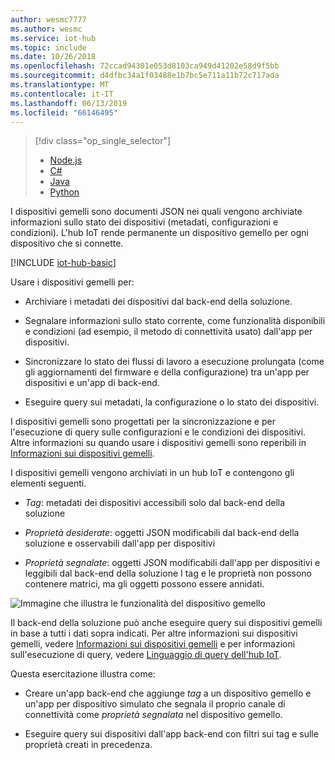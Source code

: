 ```yaml
---
author: wesmc7777
ms.author: wesmc
ms.service: iot-hub
ms.topic: include
ms.date: 10/26/2018
ms.openlocfilehash: 72ccad94301e053d8103ca949d41202e58d9f5bb
ms.sourcegitcommit: d4dfbc34a1f03488e1b7bc5e711a11b72c717ada
ms.translationtype: MT
ms.contentlocale: it-IT
ms.lasthandoff: 06/13/2019
ms.locfileid: "66146495"
---
```

> [!div class="op_single_selector"]
> * [Node.js](../articles/iot-hub/iot-hub-node-node-twin-getstarted.md)
> * [C#](../articles/iot-hub/iot-hub-csharp-csharp-twin-getstarted.md)
> * [Java](../articles/iot-hub/iot-hub-java-java-twin-getstarted.md)
> * [Python](../articles/iot-hub/iot-hub-python-twin-getstarted.md)

I dispositivi gemelli sono documenti JSON nei quali vengono archiviate informazioni sullo stato dei dispositivi (metadati, configurazioni e condizioni). L'hub IoT rende permanente un dispositivo gemello per ogni dispositivo che si connette.

[!INCLUDE [iot-hub-basic](iot-hub-basic-whole.md)]

Usare i dispositivi gemelli per:

* Archiviare i metadati dei dispositivi dal back-end della soluzione.

* Segnalare informazioni sullo stato corrente, come funzionalità disponibili e condizioni (ad esempio, il metodo di connettività usato) dall'app per dispositivi.

* Sincronizzare lo stato dei flussi di lavoro a esecuzione prolungata (come gli aggiornamenti del firmware e della configurazione) tra un'app per dispositivi e un'app di back-end.

* Eseguire query sui metadati, la configurazione o lo stato dei dispositivi.

I dispositivi gemelli sono progettati per la sincronizzazione e per l'esecuzione di query sulle configurazioni e le condizioni dei dispositivi. Altre informazioni su quando usare i dispositivi gemelli sono reperibili in [Informazioni sui dispositivi gemelli](../articles/iot-hub/iot-hub-devguide-device-twins.md).

I dispositivi gemelli vengono archiviati in un hub IoT e contengono gli elementi seguenti.

* *Tag*: metadati dei dispositivi accessibili solo dal back-end della soluzione

* *Proprietà desiderate*: oggetti JSON modificabili dal back-end della soluzione e osservabili dall'app per dispositivi

* *Proprietà segnalate*: oggetti JSON modificabili dall'app per dispositivi e leggibili dal back-end della soluzione I tag e le proprietà non possono contenere matrici, ma gli oggetti possono essere annidati.

![Immagine che illustra le funzionalità del dispositivo gemello](./media/iot-hub-selector-twin-get-started/twin.png)

Il back-end della soluzione può anche eseguire query sui dispositivi gemelli in base a tutti i dati sopra indicati.
Per altre informazioni sui dispositivi gemelli, vedere [Informazioni sui dispositivi gemelli](../articles/iot-hub/iot-hub-devguide-device-twins.md) e per informazioni sull'esecuzione di query, vedere [Linguaggio di query dell'hub IoT](../articles/iot-hub/iot-hub-devguide-query-language.md).


Questa esercitazione illustra come:

* Creare un'app back-end che aggiunge *tag* a un dispositivo gemello e un'app per dispositivo simulato che segnala il proprio canale di connettività come *proprietà segnalata* nel dispositivo gemello.

* Eseguire query sui dispositivi dall'app back-end con filtri sui tag e sulle proprietà creati in precedenza.
